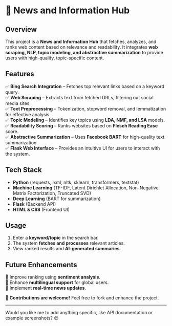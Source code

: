 # 📰 News and Information Hub  

## Overview  
This project is a **News and Information Hub** that fetches, analyzes, and ranks web content based on relevance and readability. It integrates **web scraping, NLP, topic modeling, and abstractive summarization** to provide users with high-quality, topic-specific content.  

## Features  
✅ **Bing Search Integration** – Fetches top relevant links based on a keyword query.  
✅ **Web Scraping** – Extracts text from fetched URLs, filtering out social media sites.  
✅ **Text Preprocessing** – Tokenization, stopword removal, and lemmatization for effective analysis.  
✅ **Topic Modeling** – Identifies key topics using **LDA, NMF, and LSA** models.  
✅ **Readability Scoring** – Ranks websites based on **Flesch Reading Ease** score.  
✅ **Abstractive Summarization** – Uses **Facebook BART** for high-quality text summarization.  
✅ **Flask Web Interface** – Provides an intuitive UI for users to interact with the system.  

## Tech Stack  
- **Python** (requests, lxml, nltk, sklearn, transformers, textstat)  
- **Machine Learning** (TF-IDF, Latent Dirichlet Allocation, Non-Negative Matrix Factorization, Truncated SVD)  
- **Deep Learning** (BART for summarization)  
- **Flask** (Backend API)  
- **HTML & CSS** (Frontend UI)  


## Usage  
1. Enter a **keyword/topic** in the search bar.  
2. The system **fetches and processes** relevant articles.  
3. View ranked results and **AI-generated summaries**.  

## Future Enhancements  
🔹 Improve ranking using **sentiment analysis**.  
🔹 Enhance **multilingual support** for global users.  
🔹 Implement **real-time news updates**.  

🚀 **Contributions are welcome!** Feel free to fork and enhance the project.  

---

Would you like me to add anything specific, like API documentation or example screenshots? 😊
